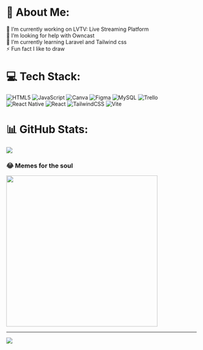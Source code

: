 # 💫 About Me:
🔭 I’m currently working on LVTV: Live Streaming Platform<br>🤝 I’m looking for help with Owncast<br>🌱 I’m currently learning Laravel and Tailwind css<br>⚡ Fun fact I like to draw


# 💻 Tech Stack:
![HTML5](https://img.shields.io/badge/html5-%23E34F26.svg?style=plastic&logo=html5&logoColor=white) ![JavaScript](https://img.shields.io/badge/javascript-%23323330.svg?style=plastic&logo=javascript&logoColor=%23F7DF1E) ![Canva](https://img.shields.io/badge/Canva-%2300C4CC.svg?style=plastic&logo=Canva&logoColor=white) ![Figma](https://img.shields.io/badge/figma-%23F24E1E.svg?style=plastic&logo=figma&logoColor=white) ![MySQL](https://img.shields.io/badge/mysql-%2300000f.svg?style=plastic&logo=mysql&logoColor=white) ![Trello](https://img.shields.io/badge/Trello-%23026AA7.svg?style=plastic&logo=Trello&logoColor=white) ![React Native](https://img.shields.io/badge/react_native-%2320232a.svg?style=plastic&logo=react&logoColor=%2361DAFB) ![React](https://img.shields.io/badge/react-%2320232a.svg?style=plastic&logo=react&logoColor=%2361DAFB) ![TailwindCSS](https://img.shields.io/badge/tailwindcss-%2338B2AC.svg?style=plastic&logo=tailwind-css&logoColor=white) ![Vite](https://img.shields.io/badge/vite-%23646CFF.svg?style=plastic&logo=vite&logoColor=white)
# 📊 GitHub Stats:
![](https://github-readme-stats.vercel.app/api/top-langs/?username=RikaScarlet13&theme=radical&hide_border=false&include_all_commits=false&count_private=false&layout=compact)

### 😂 Memes for the soul
<img src='https://randommeme-five.vercel.app/' style="height: 400px;"/>

---
[![](https://visitcount.itsvg.in/api?id=RikaScarlet13&icon=4&color=11)](https://visitcount.itsvg.in)

<!-- Proudly created with GPRM ( https://gprm.itsvg.in ) -->
